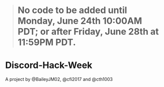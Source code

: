 > <h1> No code to be added until Monday, June 24th 10:00AM PDT; or after Friday, June 28th at 11:59PM PDT. </h1>

# Discord-Hack-Week
A project by @BaileyJM02, @cfi2017 and @cth1003
